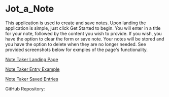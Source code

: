 # Jot_a_Note
This application is used to create and save notes. Upon landing the application is simple, just click Get Started to begin.  You will enter in a title for your note, followed by the content you wish to provide. If you wish, you have the option to clear the form or save note.  Your notes will be stored and you have the option to delete when they are no longer needed. See provided screenshots below for exmples of the page's functionality.



[Note Taker Landing Page](./Assets/Images/NoteTakerLanding.png)


[Note Taker Entry Example](./Assets/Images/NoteTakerEntry.png)


[Note Taker Saved Entries](./Assets/Images/NoteTakerSavedNotes.png)


GitHub Repository: 


